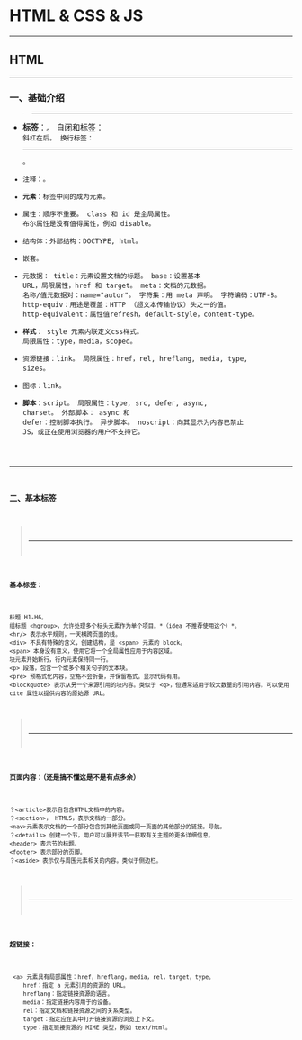 # HTML & CSS & JS

---

## HTML

---

### 一、基础介绍
>---
* **标签**：<html></html>。
	自闭和标签：<code/> 斜杠在后。
	换行标签：<hr/>。
* 注释：<!--这里填写注释-->。
* **元素**：标签中间的成为元素。
* 属性：顺序不重要。
	class 和 id 是全局属性。
	布尔属性是没有值得属性，例如 disable。
* 结构体：外部结构：DOCTYPE, html。
* 嵌套。
* 元数据：
	title：元素设置文档的标题。
	base：设置基本 URL，局限属性，href 和 target。
	meta：文档的元数据。
	名称/值元数据对：name="autor"。
	字符集：用 meta 声明。
	字符编码：UTF-8。
	http-equiv：用途是覆盖：HTTP （超文本传输协议）头之一的值。
	http-equivalent：属性值refresh，default-style，content-type。
* **样式**：
	style 元素内联定义css样式。
	局限属性：type，media，scoped。
* 资源链接：link。
	局限属性：href，rel, hreflang, media, type, sizes。
* 图标：link。
* **脚本**：script。
	局限属性：type, src, defer, async, charset。
	外部脚本：<script src="simple.js"></script>
	async 和 defer：控制脚本执行。
	异步脚本。
	noscript：向其显示为内容已禁止 JS，或正在使用浏览器的用户不支持它。

---

### 二、基本标签

>---

#### 基本标签：
	标题 H1-H6。
	组标题 <hgroup>，允许处理多个标头元素作为单个项目。*（idea 不推荐使用这个）*。
	<hr/> 表示水平规则，一天横跨页面的线。
	<div> 不具有特殊的含义，创建结构，是 <span> 元素的 block。
	<span> 本身没有意义，使用它将一个全局属性应用于内容区域。
	块元素开始新行，行内元素保持同一行。
	<p> 段落，包含一个或多个相关句子的文本块。
	<pre> 预格式化内容，空格不会折叠，并保留格式。显示代码有用。
	<blockquote> 表示从另一个来源引用的块内容。类似于 <q>，但通常适用于较大数量的引用内容。可以使用 cite 属性以提供内容的原始源 URL。
>---
#### 页面内容：（还是搞不懂这是不是有点多余）
	？<article>表示自包含HTML文档中的内容。
	？<section>， HTML5，表示文档的一部分。
	<nav>元素表示文档的一个部分包含到其他页面或同一页面的其他部分的链接。导航。
	？<details> 创建一个节，用户可以展开该节一获取有关主题的更多详细信息。
	<header> 表示节的标题。
	<footer> 表示部分的页脚。
	？<aside> 表示仅与周围元素相关的内容。类似于侧边栏。
>---
#### 超链接：

	 <a> 元素具有局部属性：href，hreflang，media，rel，target，type。
		href：指定 a 元素引用的资源的 URL。
		hreflang：指定链接资源的语言。
		media：指定链接内容用于的设备。
		rel：指定文档和链接资源之间的关系类型。
		target：指定应在其中打开链接资源的浏览上下文。
		type：指定链接资源的 MIME 类型，例如 text/html。

